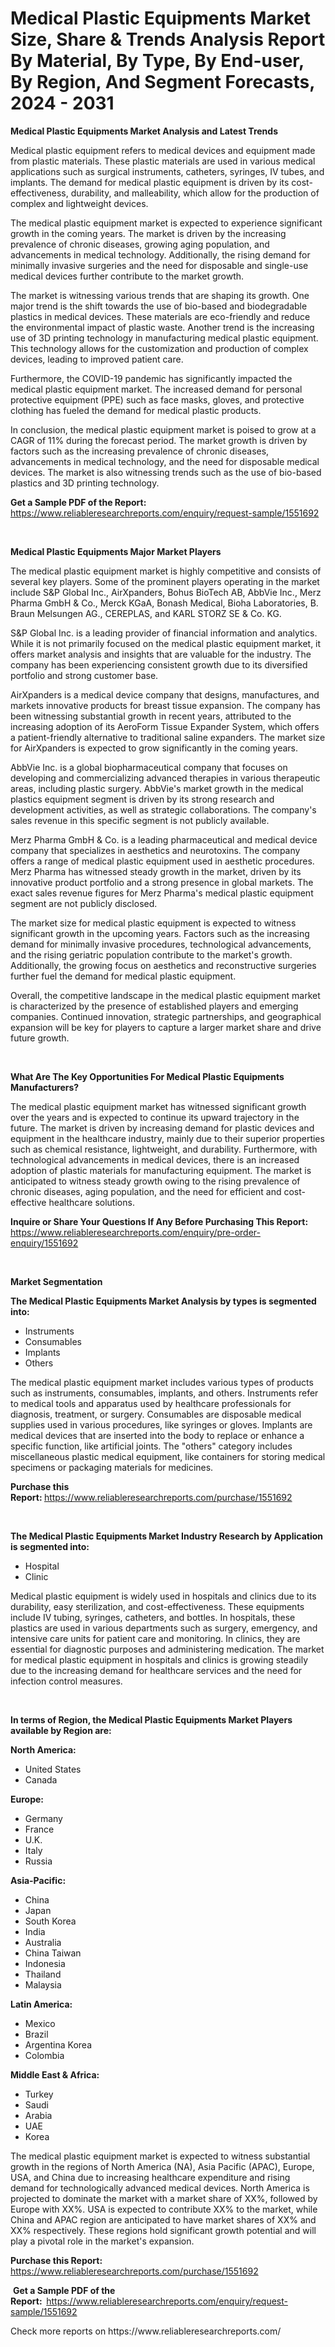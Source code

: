 <p><h1>Medical Plastic Equipments Market Size, Share & Trends Analysis Report By Material, By Type, By End-user, By Region, And Segment Forecasts, 2024 - 2031</h1></p><p><strong>Medical Plastic Equipments Market Analysis and Latest Trends</strong></p>
<p><p>Medical plastic equipment refers to medical devices and equipment made from plastic materials. These plastic materials are used in various medical applications such as surgical instruments, catheters, syringes, IV tubes, and implants. The demand for medical plastic equipment is driven by its cost-effectiveness, durability, and malleability, which allow for the production of complex and lightweight devices.</p><p>The medical plastic equipment market is expected to experience significant growth in the coming years. The market is driven by the increasing prevalence of chronic diseases, growing aging population, and advancements in medical technology. Additionally, the rising demand for minimally invasive surgeries and the need for disposable and single-use medical devices further contribute to the market growth.</p><p>The market is witnessing various trends that are shaping its growth. One major trend is the shift towards the use of bio-based and biodegradable plastics in medical devices. These materials are eco-friendly and reduce the environmental impact of plastic waste. Another trend is the increasing use of 3D printing technology in manufacturing medical plastic equipment. This technology allows for the customization and production of complex devices, leading to improved patient care.</p><p>Furthermore, the COVID-19 pandemic has significantly impacted the medical plastic equipment market. The increased demand for personal protective equipment (PPE) such as face masks, gloves, and protective clothing has fueled the demand for medical plastic products.</p><p>In conclusion, the medical plastic equipment market is poised to grow at a CAGR of 11% during the forecast period. The market growth is driven by factors such as the increasing prevalence of chronic diseases, advancements in medical technology, and the need for disposable medical devices. The market is also witnessing trends such as the use of bio-based plastics and 3D printing technology.</p></p>
<p><strong>Get a Sample PDF of the Report:&nbsp;</strong> <a href="https://www.reliableresearchreports.com/enquiry/request-sample/1551692">https://www.reliableresearchreports.com/enquiry/request-sample/1551692</a></p>
<p>&nbsp;</p>
<p><strong>Medical Plastic Equipments Major Market Players</strong></p>
<p><p>The medical plastic equipment market is highly competitive and consists of several key players. Some of the prominent players operating in the market include S&P Global Inc., AirXpanders, Bohus BioTech AB, AbbVie Inc., Merz Pharma GmbH & Co., Merck KGaA, Bonash Medical, Bioha Laboratories, B. Braun Melsungen AG., CEREPLAS, and KARL STORZ SE & Co. KG.</p><p>S&P Global Inc. is a leading provider of financial information and analytics. While it is not primarily focused on the medical plastic equipment market, it offers market analysis and insights that are valuable for the industry. The company has been experiencing consistent growth due to its diversified portfolio and strong customer base.</p><p>AirXpanders is a medical device company that designs, manufactures, and markets innovative products for breast tissue expansion. The company has been witnessing substantial growth in recent years, attributed to the increasing adoption of its AeroForm Tissue Expander System, which offers a patient-friendly alternative to traditional saline expanders. The market size for AirXpanders is expected to grow significantly in the coming years.</p><p>AbbVie Inc. is a global biopharmaceutical company that focuses on developing and commercializing advanced therapies in various therapeutic areas, including plastic surgery. AbbVie's market growth in the medical plastics equipment segment is driven by its strong research and development activities, as well as strategic collaborations. The company's sales revenue in this specific segment is not publicly available.</p><p>Merz Pharma GmbH & Co. is a leading pharmaceutical and medical device company that specializes in aesthetics and neurotoxins. The company offers a range of medical plastic equipment used in aesthetic procedures. Merz Pharma has witnessed steady growth in the market, driven by its innovative product portfolio and a strong presence in global markets. The exact sales revenue figures for Merz Pharma's medical plastic equipment segment are not publicly disclosed.</p><p>The market size for medical plastic equipment is expected to witness significant growth in the upcoming years. Factors such as the increasing demand for minimally invasive procedures, technological advancements, and the rising geriatric population contribute to the market's growth. Additionally, the growing focus on aesthetics and reconstructive surgeries further fuel the demand for medical plastic equipment.</p><p>Overall, the competitive landscape in the medical plastic equipment market is characterized by the presence of established players and emerging companies. Continued innovation, strategic partnerships, and geographical expansion will be key for players to capture a larger market share and drive future growth.</p></p>
<p>&nbsp;</p>
<p><strong>What Are The Key Opportunities For Medical Plastic Equipments Manufacturers?</strong></p>
<p><p>The medical plastic equipment market has witnessed significant growth over the years and is expected to continue its upward trajectory in the future. The market is driven by increasing demand for plastic devices and equipment in the healthcare industry, mainly due to their superior properties such as chemical resistance, lightweight, and durability. Furthermore, with technological advancements in medical devices, there is an increased adoption of plastic materials for manufacturing equipment. The market is anticipated to witness steady growth owing to the rising prevalence of chronic diseases, aging population, and the need for efficient and cost-effective healthcare solutions.</p></p>
<p><strong>Inquire or Share Your Questions If Any Before Purchasing This Report:</strong> <a href="https://www.reliableresearchreports.com/enquiry/pre-order-enquiry/1551692">https://www.reliableresearchreports.com/enquiry/pre-order-enquiry/1551692</a></p>
<p>&nbsp;</p>
<p><strong>Market Segmentation</strong></p>
<p><strong>The Medical Plastic Equipments Market Analysis by types is segmented into:</strong></p>
<p><ul><li>Instruments</li><li>Consumables</li><li>Implants</li><li>Others</li></ul></p>
<p><p>The medical plastic equipment market includes various types of products such as instruments, consumables, implants, and others. Instruments refer to medical tools and apparatus used by healthcare professionals for diagnosis, treatment, or surgery. Consumables are disposable medical supplies used in various procedures, like syringes or gloves. Implants are medical devices that are inserted into the body to replace or enhance a specific function, like artificial joints. The "others" category includes miscellaneous plastic medical equipment, like containers for storing medical specimens or packaging materials for medicines.</p></p>
<p><strong>Purchase this Report:&nbsp;</strong><a href="https://www.reliableresearchreports.com/purchase/1551692">https://www.reliableresearchreports.com/purchase/1551692</a></p>
<p>&nbsp;</p>
<p><strong>The Medical Plastic Equipments Market Industry Research by Application is segmented into:</strong></p>
<p><ul><li>Hospital</li><li>Clinic</li></ul></p>
<p><p>Medical plastic equipment is widely used in hospitals and clinics due to its durability, easy sterilization, and cost-effectiveness. These equipments include IV tubing, syringes, catheters, and bottles. In hospitals, these plastics are used in various departments such as surgery, emergency, and intensive care units for patient care and monitoring. In clinics, they are essential for diagnostic purposes and administering medication. The market for medical plastic equipment in hospitals and clinics is growing steadily due to the increasing demand for healthcare services and the need for infection control measures.</p></p>
<p>&nbsp;</p>
<p><strong>In terms of Region, the Medical Plastic Equipments Market Players available by Region are:</strong></p>
<p>
    <p> <strong> North America: </strong>
        <ul>
            <li>United States</li>
            <li>Canada</li>
        </ul>
        </p> 
    <p> <strong> Europe: </strong>
        <ul>
            <li>Germany</li>
            <li>France</li>
            <li>U.K.</li>
            <li>Italy</li>
            <li>Russia</li>
        </ul>
        </p> 
    <p> <strong> Asia-Pacific: </strong>
        <ul>
            <li>China</li>
            <li>Japan</li>
            <li>South Korea</li>
            <li>India</li>
            <li>Australia</li>
            <li>China Taiwan</li>
            <li>Indonesia</li>
            <li>Thailand</li>
            <li>Malaysia</li>
        </ul>
        </p> 
    <p> <strong> Latin America: </strong>
        <ul>
            <li>Mexico</li>
            <li>Brazil</li>
            <li>Argentina Korea</li>
            <li>Colombia</li>
        </ul>
        </p> 
    <p> <strong> Middle East & Africa: </strong>
        <ul>
            <li>Turkey</li>
            <li>Saudi</li>
            <li>Arabia</li>
            <li>UAE</li>
            <li>Korea</li>
        </ul>
    </p>
    </p>
<p><p>The medical plastic equipment market is expected to witness substantial growth in the regions of North America (NA), Asia Pacific (APAC), Europe, USA, and China due to increasing healthcare expenditure and rising demand for technologically advanced medical devices. North America is projected to dominate the market with a market share of XX%, followed by Europe with XX%. USA is expected to contribute XX% to the market, while China and APAC region are anticipated to have market shares of XX% and XX% respectively. These regions hold significant growth potential and will play a pivotal role in the market's expansion.</p></p>
<p><strong>Purchase this Report: </strong><a href="https://www.reliableresearchreports.com/purchase/1551692">https://www.reliableresearchreports.com/purchase/1551692</a></p>
<p>&nbsp;<strong>Get a Sample PDF of the Report:&nbsp;&nbsp;</strong><a href="https://www.reliableresearchreports.com/enquiry/request-sample/1551692">https://www.reliableresearchreports.com/enquiry/request-sample/1551692</a></p>
<p><strong></strong></p>
<p>Check more reports on https://www.reliableresearchreports.com/</p>